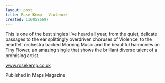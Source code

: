 ```yaml
---
layout: post
title: Rose Kemp - Violence
created: 1160586697
---
```

This is one of the best singles I've heard all year, from the quiet, delicate passages to the ear splittingly overdriven choruses of Violence, to the heartfelt orchestra backed Morning Music and the beautiful harmonies on Tiny Flower, an amazing single that shows the brilliant diverse talent of a promising artist.

<a href='http://www.rosekemp.co.uk' target='_blank'>www.rosekemp.co.uk</a>


Published in Maps Magazine
